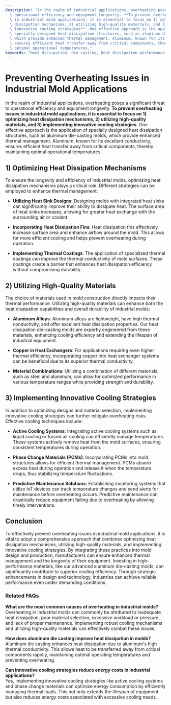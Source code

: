```yaml
---
description: "In the realm of industrial applications, overheating poses a significant threat to\
  \ operational efficiency and equipment longevity. **To prevent overheating issues\
  \ in industrial mold applications, it is essential to focus on 1) optimizing heat\
  \ dissipation mechanisms, 2) utilizing high-quality materials, and 3) implementing\
  \ innovative cooling strategies**. One effective approach is the application of\
  \ specially designed heat dissipation structures, such as aluminum die-casting molds,\
  \ which provide enhanced thermal management. Aluminum, known for its excellent conductivity,\
  \ ensures efficient heat transfer away from critical components, thereby maintaining\
  \ optimal operational temperatures."
keywords: "heat dissipation, die casting, Heat dissipation performance, Heat dissipation efficiency"
---
```

# Preventing Overheating Issues in Industrial Mold Applications

In the realm of industrial applications, overheating poses a significant threat to operational efficiency and equipment longevity. **To prevent overheating issues in industrial mold applications, it is essential to focus on 1) optimizing heat dissipation mechanisms, 2) utilizing high-quality materials, and 3) implementing innovative cooling strategies**. One effective approach is the application of specially designed heat dissipation structures, such as aluminum die-casting molds, which provide enhanced thermal management. Aluminum, known for its excellent conductivity, ensures efficient heat transfer away from critical components, thereby maintaining optimal operational temperatures.

## 1) Optimizing Heat Dissipation Mechanisms

To ensure the longevity and efficiency of industrial molds, optimizing heat dissipation mechanisms plays a critical role. Different strategies can be employed to enhance thermal management:

- **Utilizing Heat Sink Designs**: Designing molds with integrated heat sinks can significantly improve their ability to dissipate heat. The surface area of heat sinks increases, allowing for greater heat exchange with the surrounding air or coolant.
  
- **Incorporating Heat Dissipation Fins**: Heat dissipation fins effectively increase surface area and enhance airflow around the mold. This allows for more efficient cooling and helps prevent overheating during operation.

- **Implementing Thermal Coatings**: The application of specialized thermal coatings can improve the thermal conductivity of mold surfaces. These coatings create a barrier that enhances heat dissipation efficiency without compromising durability.

## 2) Utilizing High-Quality Materials

The choice of materials used in mold construction directly impacts their thermal performance. Utilizing high-quality materials can enhance both the heat dissipation capabilities and overall durability of industrial molds:

- **Aluminum Alloys**: Aluminum alloys are lightweight, have high thermal conductivity, and offer excellent heat dissipation properties. Our heat dissipation die-casting molds are expertly engineered from these materials, enhancing cooling efficiency and extending the lifespan of industrial equipment.

- **Copper in Heat Exchangers**: For applications requiring even higher thermal efficiency, incorporating copper into heat exchanger systems can be beneficial due to its superior thermal conductivity.

- **Material Combinations**: Utilizing a combination of different materials, such as steel and aluminum, can allow for optimized performance in various temperature ranges while providing strength and durability.

## 3) Implementing Innovative Cooling Strategies

In addition to optimizing designs and material selection, implementing innovative cooling strategies can further mitigate overheating risks. Effective cooling techniques include:

- **Active Cooling Systems**: Integrating active cooling systems such as liquid cooling or forced air cooling can efficiently manage temperatures. These systems actively remove heat from the mold surfaces, ensuring consistent temperatures during operation.

- **Phase Change Materials (PCMs)**: Incorporating PCMs into mold structures allows for efficient thermal management. PCMs absorb excess heat during operation and release it when the temperature drops, thus stabilizing temperature fluctuations.

- **Predictive Maintenance Solutions**: Establishing monitoring systems that utilize IoT devices can track temperature changes and send alerts for maintenance before overheating occurs. Predictive maintenance can drastically reduce equipment failing due to overheating by allowing timely interventions.

## Conclusion

To effectively prevent overheating issues in industrial mold applications, it is vital to adopt a comprehensive approach that combines optimizing heat dissipation mechanisms, utilizing high-quality materials, and implementing innovative cooling strategies. By integrating these practices into mold design and production, manufacturers can ensure enhanced thermal management and the longevity of their equipment. Investing in high-performance materials, like our advanced aluminum die-casting molds, can significantly contribute to superior cooling efficiency. Through strategic enhancements in design and technology, industries can achieve reliable performance even under demanding conditions.

### Related FAQs

**What are the most common causes of overheating in industrial molds?**  
Overheating in industrial molds can commonly be attributed to inadequate heat dissipation, poor material selection, excessive workload or pressure, and lack of proper maintenance. Implementing robust cooling mechanisms and utilizing high-quality materials can effectively combat these issues.

**How does aluminum die casting improve heat dissipation in molds?**  
Aluminum die casting enhances heat dissipation due to aluminum's high thermal conductivity. This allows heat to be transferred away from critical components rapidly, maintaining optimal operating temperatures and preventing overheating.

**Can innovative cooling strategies reduce energy costs in industrial applications?**  
Yes, implementing innovative cooling strategies like active cooling systems and phase change materials can optimize energy consumption by efficiently managing thermal loads. This not only extends the lifespan of equipment but also reduces energy costs associated with excessive cooling needs.
